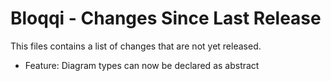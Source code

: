 # Bloqqi - Changes Since Last Release

This files contains a list of changes that are not yet released.

- Feature: Diagram types can now be declared as abstract